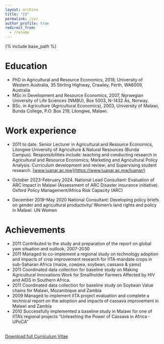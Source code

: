 ```yaml
---
layout: archive
title: "CV"
permalink: /cv/
author_profile: true
redirect_from:
  - /resume
---
```


{% include base_path %}



Education
======
* PhD in Agricultural and Resource Economics, 2018, University of Western Australia, 35 Stirling Highway, Crawley, Perth, WA6009, Australia
* MSc in Development and Resource Economics, 2007, Norwegian University of Life Sciences (NMBU), Box 5003, N-1432 Ås, Norway.
* BSc. in Agriculture (Agricultural Economics), 2003, University of Malawi, Bunda College, P.O. Box 219, Lilongwe, Malawi.

Work experience
======
* 2011 to date. Senior Lecturer in Agricultural and Resource Economics, Lilongwe University of Agriculture & Natural Resources (Bunda Campus). Responsibilities include: teaching and conducting research in Agricultural and Resource Economics; Marketing and Agricultural Policy Analysis. Curriculum development and review; and Supervising student research.  [www.luanar.ac.mw](https://www.luanar.ac.mw/luanar/)

* October 2023-February 2024. National Lead Consultant: Evaluation of ARC impact in Malawi (Assessment of ARC Disaster insurance initiative). Oxford Policy Management/Africa Risk Capacity (ARC)

* December 2019-May 2020 National Consultant: Developing policy briefs on gender and agricultural productivity/ Women’s land rights and policy in Malawi. UN Women
  
Achievements
======
* 2011 Contributed to the study and preparation of the report on global yam situation and outlook, 2007-2030 
* 2011 Managed to co-implement a regional study on technology adoption and impacts of crop improvement research for IITA-mandate crops in sub-Saharan Africa (maize, cowpea, soybean, cassava & yams)
* 2011 Coordinated data collection for baseline study on Making Agricultural Innovations Work for Smallholder Farmers Affected by HIV and AIDS in Southern Africa.
* 2011 Coordinated data collection for baseline study on Soybean Value chains for Malawi, Mozambique and Zambia
* 2009 Managed to implement IITA project evaluation and complete a technical report on the adoption and impacts of cassava improvement in Malawi and Zambia 
* 2010 Successfully implemented a baseline study in Malawi for one of IITA’s regional projects “Unleashing the Power of Cassava in Africa - UPoCA” 


<br>
<a href='/rkhataza.github.io/files/khataza_cv.pdf' class="btn">Download full Curriculum Vitae</a>
